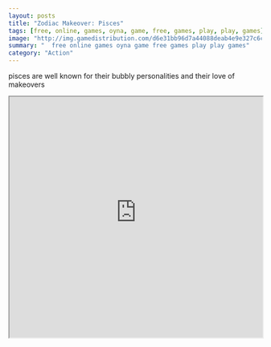 ```yaml
---
layout: posts
title: "Zodiac Makeover: Pisces"
tags: [free, online, games, oyna, game, free, games, play, play, games]
image: "http://img.gamedistribution.com/d6e31bb96d7a44088deab4e9e327c6cd.jpg"
summary: "  free online games oyna game free games play play games"
category: "Action"
---
```


pisces are well known for their bubbly personalities and their love of makeovers

<iframe width="100%" height="480px;" src="http://flash.gamedistribution.com?game=d6e31bb96d7a44088deab4e9e327c6cd"></iframe>